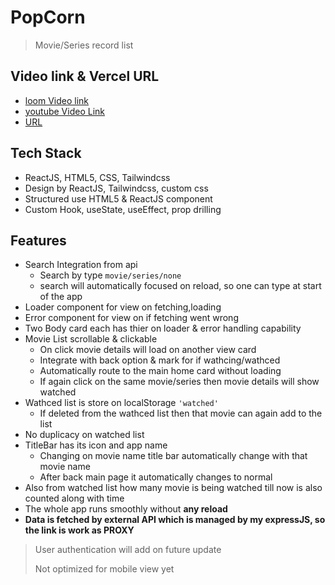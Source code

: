 # PopCorn

> Movie/Series record list

## Video link & Vercel URL
- [loom Video link](https://www.loom.com/share/3be8ca758db64ba39120b13fe4acd0fc?sid=e681bec3-796e-4d65-85a8-9351f5475187)
- [youtube Video Link](https://youtu.be/5DSRI8nXt2U)
- [URL](https://pop-corn-six.vercel.app/)

## Tech Stack

- ReactJS, HTML5, CSS, Tailwindcss
- Design by ReactJS, Tailwindcss, custom css
- Structured use HTML5 & ReactJS component
- Custom Hook, useState, useEffect, prop drilling

## Features

- Search Integration from api
  - Search by type `movie/series/none`
  - search will automatically focused on reload, so one can type at start of the app
- Loader component for view on fetching,loading
- Error component for view on if fetching went wrong
- Two Body card each has thier on loader & error handling capability
- Movie List scrollable & clickable
  - On click movie details will load on another view card
  - Integrate with back option & mark for if wathcing/wathced
  - Automatically route to the main home card without loading
  - If again click on the same movie/series then movie details will show watched
- Wathced list is store on localStorage `'watched'`
  - If deleted from the wathced list then that movie can again add to the list
- No duplicacy on watched list
- TitleBar has its icon and app name
  - Changing on movie name title bar automatically change with that movie name
  - After back main page it automatically changes to normal
- Also from watched list how many movie is being watched till now is also counted along with time
- The whole app runs smoothly without **any reload**
- **Data is fetched by external API which is managed by my expressJS, so the link is work as PROXY**

> User authentication will add on future update
>
> Not optimized for mobile view yet
